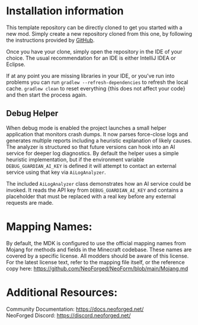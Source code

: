 
Installation information
=======

This template repository can be directly cloned to get you started with a new
mod. Simply create a new repository cloned from this one, by following the
instructions provided by [GitHub](https://docs.github.com/en/repositories/creating-and-managing-repositories/creating-a-repository-from-a-template).

Once you have your clone, simply open the repository in the IDE of your choice. The usual recommendation for an IDE is either IntelliJ IDEA or Eclipse.

If at any point you are missing libraries in your IDE, or you've run into problems you can
run `gradlew --refresh-dependencies` to refresh the local cache. `gradlew clean` to reset everything
{this does not affect your code} and then start the process again.

Debug Helper
------------
When debug mode is enabled the project launches a small helper application that
monitors crash dumps. It now parses force-close logs and generates multiple
reports including a heuristic explanation of likely causes. The analyzer is
structured so that future versions can hook into an AI service for deeper log
diagnostics. By default the helper uses a simple heuristic implementation, but
if the environment variable `DEBUG_GUARDIAN_AI_KEY` is defined it will attempt
to contact an external service using that key via `AiLogAnalyzer`.

The included `AiLogAnalyzer` class demonstrates how an AI service could be
invoked. It reads the API key from `DEBUG_GUARDIAN_AI_KEY` and contains a
placeholder that must be replaced with a real key before any external requests
are made.

Mapping Names:
============
By default, the MDK is configured to use the official mapping names from Mojang for methods and fields 
in the Minecraft codebase. These names are covered by a specific license. All modders should be aware of this
license. For the latest license text, refer to the mapping file itself, or the reference copy here:
https://github.com/NeoForged/NeoForm/blob/main/Mojang.md

Additional Resources: 
==========
Community Documentation: https://docs.neoforged.net/  
NeoForged Discord: https://discord.neoforged.net/
